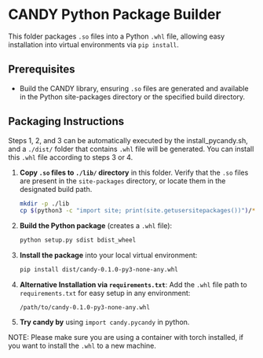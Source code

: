 # CANDY Python Package Builder

This folder packages `.so` files into a Python `.whl` file, allowing easy installation into virtual environments via `pip install`.

## Prerequisites
- Build the CANDY library, ensuring `.so` files are generated and available in the Python site-packages directory or the specified build directory.

## Packaging Instructions

Steps 1, 2, and 3 can be automatically executed by the install_pycandy.sh, and a `./dist/` folder that contains `.whl` file will be generated. You can install this `.whl` file according to steps 3 or 4.

1. **Copy `.so` files to `./lib/` directory** in this folder. Verify that the `.so` files are present in the `site-packages` directory, or locate them in the designated build path.

    ```bash
    mkdir -p ./lib
    cp $(python3 -c "import site; print(site.getusersitepackages())")/*.so ./lib/
    ```

2. **Build the Python package** (creates a `.whl` file):

    ```bash
    python setup.py sdist bdist_wheel
    ```

3. **Install the package** into your local virtual environment:

    ```bash
    pip install dist/candy-0.1.0-py3-none-any.whl
    ```

4. **Alternative Installation via `requirements.txt`**:
   Add the `.whl` file path to `requirements.txt` for easy setup in any environment:

    ```
    /path/to/candy-0.1.0-py3-none-any.whl
    ```

5. **Try candy by** using `import candy.pycandy` in python.

NOTE: Please make sure you are using a container with torch installed, if you want to install the `.whl` to a new machine.